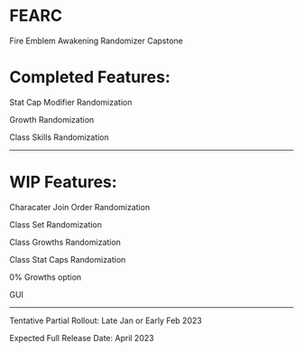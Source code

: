 # FEARC
Fire Emblem Awakening Randomizer Capstone


# Completed Features:

Stat Cap Modifier Randomization

Growth Randomization

Class Skills Randomization

----------------------------


# WIP Features:

Characater Join Order Randomization

Class Set Randomization

Class Growths Randomization

Class Stat Caps Randomization

0% Growths option

GUI


------------------------------
Tentative Partial Rollout: Late Jan or Early Feb 2023

Expected Full Release Date: April 2023
